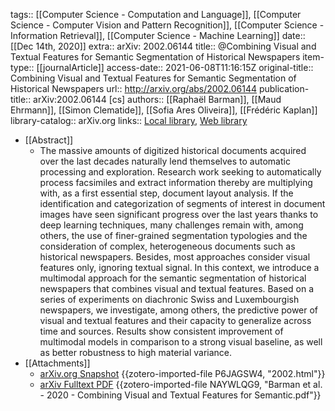 tags:: [[Computer Science - Computation and Language]], [[Computer Science - Computer Vision and Pattern Recognition]], [[Computer Science - Information Retrieval]], [[Computer Science - Machine Learning]]
date:: [[Dec 14th, 2020]]
extra:: arXiv: 2002.06144
title:: @Combining Visual and Textual Features for Semantic Segmentation of Historical Newspapers
item-type:: [[journalArticle]]
access-date:: 2021-06-08T11:16:15Z
original-title:: Combining Visual and Textual Features for Semantic Segmentation of Historical Newspapers
url:: http://arxiv.org/abs/2002.06144
publication-title:: arXiv:2002.06144 [cs]
authors:: [[Raphaël Barman]], [[Maud Ehrmann]], [[Simon Clematide]], [[Sofia Ares Oliveira]], [[Frédéric Kaplan]]
library-catalog:: arXiv.org
links:: [Local library](zotero://select/groups/2386895/items/YW2VGBI6), [Web library](https://www.zotero.org/groups/2386895/items/YW2VGBI6)

- [[Abstract]]
	- The massive amounts of digitized historical documents acquired over the last decades naturally lend themselves to automatic processing and exploration. Research work seeking to automatically process facsimiles and extract information thereby are multiplying with, as a first essential step, document layout analysis. If the identification and categorization of segments of interest in document images have seen significant progress over the last years thanks to deep learning techniques, many challenges remain with, among others, the use of finer-grained segmentation typologies and the consideration of complex, heterogeneous documents such as historical newspapers. Besides, most approaches consider visual features only, ignoring textual signal. In this context, we introduce a multimodal approach for the semantic segmentation of historical newspapers that combines visual and textual features. Based on a series of experiments on diachronic Swiss and Luxembourgish newspapers, we investigate, among others, the predictive power of visual and textual features and their capacity to generalize across time and sources. Results show consistent improvement of multimodal models in comparison to a strong visual baseline, as well as better robustness to high material variance.
- [[Attachments]]
	- [arXiv.org Snapshot](https://arxiv.org/abs/2002.06144) {{zotero-imported-file P6JAGSW4, "2002.html"}}
	- [arXiv Fulltext PDF](https://arxiv.org/pdf/2002.06144.pdf) {{zotero-imported-file NAYWLQG9, "Barman et al. - 2020 - Combining Visual and Textual Features for Semantic.pdf"}}